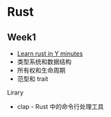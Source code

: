 # Rust

## Week1

- [Learn rust in Y minutes](https://learnxinyminutes.com/docs/rust/)
- 类型系统和数据结构
- 所有权和生命周期
- 范型和 trait

Lirary

- clap - Rust 中的命令行处理工具

